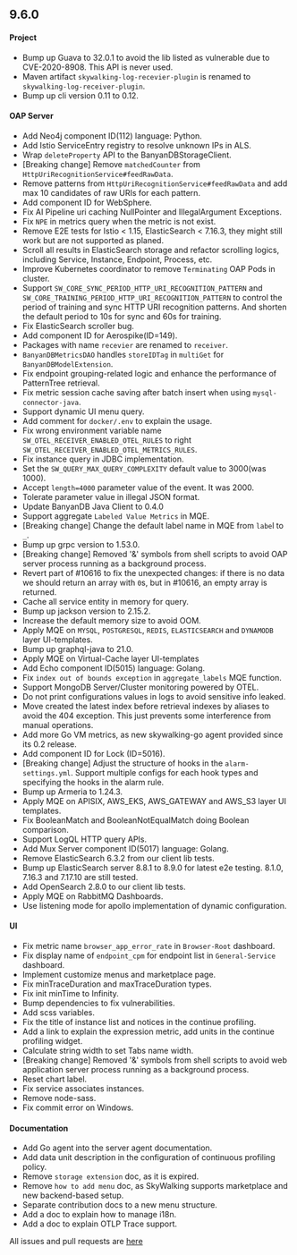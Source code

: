 ## 9.6.0

#### Project

* Bump up Guava to 32.0.1 to avoid the lib listed as vulnerable due to CVE-2020-8908. This API is never used.
* Maven artifact `skywalking-log-recevier-plugin` is renamed to `skywalking-log-receiver-plugin`.
* Bump up cli version 0.11 to 0.12.

#### OAP Server

* Add Neo4j component ID(112) language: Python.
* Add Istio ServiceEntry registry to resolve unknown IPs in ALS.
* Wrap `deleteProperty` API to the BanyanDBStorageClient.
* [Breaking change] Remove `matchedCounter` from `HttpUriRecognitionService#feedRawData`.
* Remove patterns from `HttpUriRecognitionService#feedRawData` and add max 10 candidates of raw URIs for each pattern.
* Add component ID for WebSphere.
* Fix AI Pipeline uri caching NullPointer and IllegalArgument Exceptions.
* Fix `NPE` in metrics query when the metric is not exist.
* Remove E2E tests for Istio < 1.15, ElasticSearch < 7.16.3, they might still work but are not supported as planed.
* Scroll all results in ElasticSearch storage and refactor scrolling logics, including Service, Instance, Endpoint,
  Process, etc.
* Improve Kubernetes coordinator to remove `Terminating` OAP Pods in cluster.
* Support `SW_CORE_SYNC_PERIOD_HTTP_URI_RECOGNITION_PATTERN` and `SW_CORE_TRAINING_PERIOD_HTTP_URI_RECOGNITION_PATTERN`
  to control the period of training and sync HTTP URI recognition patterns. And shorten the default period to 10s for
  sync and 60s for training.
* Fix ElasticSearch scroller bug.
* Add component ID for Aerospike(ID=149).
* Packages with name `recevier` are renamed to `receiver`.
* `BanyanDBMetricsDAO` handles `storeIDTag` in `multiGet` for `BanyanDBModelExtension`.
* Fix endpoint grouping-related logic and enhance the performance of PatternTree retrieval.
* Fix metric session cache saving after batch insert when using `mysql-connector-java`.
* Support dynamic UI menu query.
* Add comment for `docker/.env` to explain the usage.
* Fix wrong environment variable name `SW_OTEL_RECEIVER_ENABLED_OTEL_RULES` to right `SW_OTEL_RECEIVER_ENABLED_OTEL_METRICS_RULES`.
* Fix instance query in JDBC implementation.
* Set the `SW_QUERY_MAX_QUERY_COMPLEXITY` default value to 3000(was 1000).
* Accept `length=4000` parameter value of the event. It was 2000.
* Tolerate parameter value in illegal JSON format.
* Update BanyanDB Java Client to 0.4.0
* Support aggregate `Labeled Value Metrics` in MQE.
* [Breaking change] Change the default label name in MQE from `labe`l to `_`.
* Bump up grpc version to 1.53.0.
* [Breaking change] Removed '&' symbols from shell scripts to avoid OAP server process running as a background process.
* Revert part of #10616 to fix the unexpected changes: if there is no data we should return an array with `0`s,
  but in #10616, an empty array is returned.
* Cache all service entity in memory for query.
* Bump up jackson version to 2.15.2.
* Increase the default memory size to avoid OOM.
* Apply MQE on `MYSQL`, `POSTGRESQL`, `REDIS`, `ELASTICSEARCH` and `DYNAMODB` layer UI-templates.
* Bump up graphql-java to 21.0.
* Apply MQE on Virtual-Cache layer UI-templates
* Add Echo component ID(5015) language: Golang.
* Fix `index out of bounds exception` in `aggregate_labels` MQE function.
* Support MongoDB Server/Cluster monitoring powered by OTEL.
* Do not print configurations values in logs to avoid sensitive info leaked.
* Move created the latest index before retrieval indexes by aliases to avoid the 404 exception. This just prevents some interference from manual operations.
* Add more Go VM metrics, as new skywalking-go agent provided since its 0.2 release.
* Add component ID for Lock (ID=5016).
* [Breaking change] Adjust the structure of hooks in the `alarm-settings.yml`. Support multiple configs for each hook types and specifying the hooks in the alarm rule.
* Bump up Armeria to 1.24.3.
* Apply MQE on APISIX, AWS_EKS, AWS_GATEWAY and AWS_S3 layer UI templates.
* Fix BooleanMatch and BooleanNotEqualMatch doing Boolean comparison.
* Support LogQL HTTP query APIs.
* Add Mux Server component ID(5017) language: Golang.
* Remove ElasticSearch 6.3.2 from our client lib tests.
* Bump up ElasticSearch server 8.8.1 to 8.9.0 for latest e2e testing. 8.1.0, 7.16.3 and 7.17.10 are still tested.
* Add OpenSearch 2.8.0 to our client lib tests.
* Apply MQE on RabbitMQ Dashboards.
* Use listening mode for apollo implementation of dynamic configuration.


#### UI

* Fix metric name `browser_app_error_rate` in `Browser-Root` dashboard.
* Fix display name of `endpoint_cpm` for endpoint list in `General-Service` dashboard.
* Implement customize menus and marketplace page.
* Fix minTraceDuration and maxTraceDuration types.
* Fix init minTime to Infinity.
* Bump dependencies to fix vulnerabilities.
* Add scss variables.
* Fix the title of instance list and notices in the continue profiling.
* Add a link to explain the expression metric, add units in the continue profiling widget.
* Calculate string width to set Tabs name width.
* [Breaking change] Removed '&' symbols from shell scripts to avoid web application server process running as a background process.
* Reset chart label.
* Fix service associates instances.
* Remove node-sass.
* Fix commit error on Windows.

#### Documentation

* Add Go agent into the server agent documentation.
* Add data unit description in the configuration of continuous profiling policy.
* Remove `storage extension` doc, as it is expired.
* Remove `how to add menu` doc, as SkyWalking supports marketplace and new backend-based setup.
* Separate contribution docs to a new menu structure.
* Add a doc to explain how to manage i18n.
* Add a doc to explain OTLP Trace support.

All issues and pull requests are [here](https://github.com/apache/skywalking/milestone/181?closed=1)
